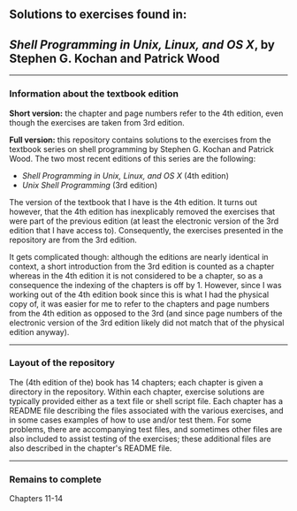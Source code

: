 
## Solutions to exercises found in: ##
## _Shell Programming in Unix, Linux, and OS X_, by Stephen G. Kochan and Patrick Wood ##

----

### Information about the textbook edition ##

**Short version:** the chapter and page numbers refer to the 4th edition, even
though the exercises are taken from 3rd edition.

**Full version:** this repository contains solutions to the exercises from the
textbook series on shell programming by Stephen G. Kochan and Patrick Wood.  The
two most recent editions of this series are the following:

  * _Shell Programming in Unix, Linux, and OS X_ (4th edition)
  * _Unix Shell Programming_ (3rd edition)

The version of the textbook that I have is the 4th edition.  It turns out
however, that the 4th edition has inexplicably removed the exercises that were
part of the previous edition (at least the electronic version of the 3rd edition
that I have access to).  Consequently, the exercises presented in the repository
are from the 3rd edition.

It gets complicated though: although the editions are nearly identical in
context, a short introduction from the 3rd edition is counted as a chapter
whereas in the 4th edition it is not considered to be a chapter, so as a
consequence the indexing of the chapters is off by 1.  However, since I was
working out of the 4th edition book since this is what I had the physical copy
of, it was easier for me to refer to the chapters and page numbers from the 4th
edition as opposed to the 3rd (and since page numbers of the electronic version
of the 3rd edition likely did not match that of the physical edition anyway).

----

### Layout of the repository ###

The (4th edition of the) book has 14 chapters; each chapter is given a directory
in the repository.  Within each chapter, exercise solutions are typically
provided either as a text file or shell script file.  Each chapter has a README
file describing the files associated with the various exercises, and in some
cases examples of how to use and/or test them.  For some problems, there are
accompanying test files, and sometimes other files are also included to assist
testing of the exercises; these additional files are also described in the
chapter's README file.

----

### Remains to complete ###

Chapters 11-14
